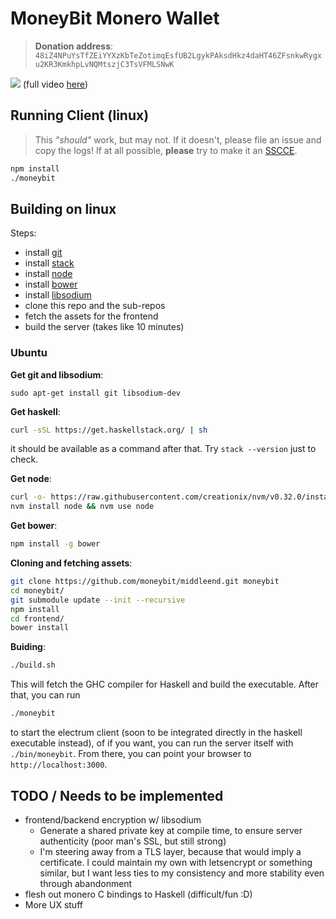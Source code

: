 # MoneyBit Monero Wallet

> __Donation address__:
> `48iZ4NPuYsTfZEiYYXzKbTeZotimqEsfUB2LgykPAksdHkz4daHT46ZFsnkwRygxu2KR3KmkhpLvNQMtszjC3TsVFMLSNwK`


![](https://cdn.rawgit.com/moneybit/middleend/master/demo.gif)
(full video [here](http://webm.land/media/AKu0.webm))


## Running Client (linux)


> This _"should"_ work, but may not. If it doesn't, please file an issue and copy
> the logs! If at all possible, __please__ try to make it an
> [SSCCE](http://sscce.org/).


```bash
npm install
./moneybit
```


## Building on linux

Steps:

- install [git](https://git-scm.com/)
- install [stack](https://www.haskellstack.org/)
- install [node](https://nodejs.org)
- install [bower](https://bower.io)
- install [libsodium](https://download.libsodium.org/doc/)
- clone this repo and the sub-repos
- fetch the assets for the frontend
- build the server (takes like 10 minutes)

### Ubuntu

__Get git and libsodium__:
```
sudo apt-get install git libsodium-dev
```

__Get haskell__:
```bash
curl -sSL https://get.haskellstack.org/ | sh
```

it should be available as a command after that. Try `stack --version` just to check.

__Get node__:
```bash
curl -o- https://raw.githubusercontent.com/creationix/nvm/v0.32.0/install.sh | bash
nvm install node && nvm use node
```

__Get bower__:
```bash
npm install -g bower
```

__Cloning and fetching assets__:
```bash
git clone https://github.com/moneybit/middleend.git moneybit
cd moneybit/
git submodule update --init --recursive
npm install
cd frontend/
bower install
```

__Buiding__:
```bash
./build.sh
```

This will fetch the GHC compiler for Haskell and build the executable.
After that, you can run

```bash
./moneybit
```

to start the electrum client (soon to be integrated directly in the
haskell executable instead), of if you want, you can run the server
itself with `./bin/moneybit`. From there, you can point your browser
to `http://localhost:3000`.

## TODO / Needs to be implemented

- frontend/backend encryption w/ libsodium
    - Generate a shared private key at compile time, to ensure server
      authenticity (poor man's SSL, but still strong)
    - I'm steering away from a TLS layer, because that would imply a
      certificate. I could maintain my own with letsencrypt or something
      similar, but I want less ties to my consistency and more stability
      even through abandonment
- flesh out monero C bindings to Haskell (difficult/fun :D)
- More UX stuff
